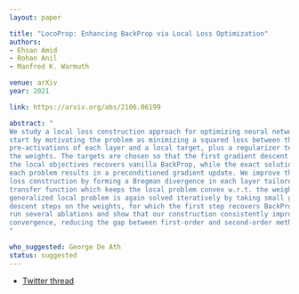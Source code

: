 ```yaml
---
layout: paper

title: "LocoProp: Enhancing BackProp via Local Loss Optimization"
authors:
- Ehsan Amid
- Rohan Anil
- Manfred K. Warmuth

venue: arXiv
year: 2021

link: https://arxiv.org/abs/2106.06199

abstract: "
We study a local loss construction approach for optimizing neural networks. We
start by motivating the problem as minimizing a squared loss between the
pre-activations of each layer and a local target, plus a regularizer term on
the weights. The targets are chosen so that the first gradient descent step on
the local objectives recovers vanilla BackProp, while the exact solution to
each problem results in a preconditioned gradient update. We improve the local
loss construction by forming a Bregman divergence in each layer tailored to the
transfer function which keeps the local problem convex w.r.t. the weights. The
generalized local problem is again solved iteratively by taking small gradient
descent steps on the weights, for which the first step recovers BackProp. We
run several ablations and show that our construction consistently improves
convergence, reducing the gap between first-order and second-order methods.
"

who_suggested: George De Ath
status: suggested
---
```

- [Twitter thread](https://twitter.com/s_scardapane/status/1404454719947526152)